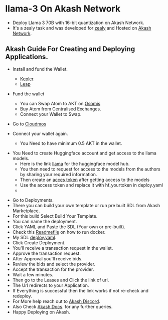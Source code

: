 # llama-3 On Akash Network

- Deploy Llama 3 70B with 16-bit quantization on Akash Network.
- It's a zealy task and was developed for [zealy](https://zealy.io/cw/akashnetwork/questboard/902cfb01-2158-4f0a-9af5-5ea1a97abc8c/1c804b53-c970-4200-b1ee-cd3495255f96) and Hosted on [Akash Network](https://akash.network/).


## Akash Guide For Creating and Deploying Applications.

* Install and fund the Wallet.

     - [Kepler](https://chromewebstore.google.com/detail/keplr/dmkamcknogkgcdfhhbddcghachkejeap?hl=en)
    -  [Leap](https://www.leapwallet.io/#inpage-download) 

* Fund the wallet
  - You can Swap Atom to AKT on [Osomis](https://app.osmosis.zone/?from=OSMO&to=AKT)
  - Buy Atom from Centralised Exchanges.
  - Connect your Wallet to Swap.
    
* Go to [Cloudmos](https://deploy.cloudmos.io/)
* Connect your wallet again.
  - You Need to have minimum 0.5 AKT in the wallet.
- You Need to create Huggingface account and get access to the llama models.
  - Here is the link [llama](https://huggingface.co/meta-llama/Meta-Llama-3-70B-Instruct) for the huggingface model hub.
  - You then need to request for access to the models from the authors by sharing your required information.
  - Then create an [acces token](https://huggingface.co/settings/tokens) after getting access to the models
  - Use the access token and replace it with hf_yourtoken in deploy.yaml 
  -   

* Go to Deployments.
* There you can build your own template or run pre built SDL from Akash Marketplace.
* For this build  Select Build Your Template.
* You can name the deployment.
* Click YAML and Paste the SDL (Your own or pre-built).
* Check this [Readmefile](https://github.com/AllenStar-dev/story_maker/blob/main/README.md?plain=1) on how to run docker.
* My SDL [deploy.yaml]().
* Click Create Deployment.
* You'll receive a transaction request in the wallet.
* Approve the transaction request.
* After Approval you'll receive bids.
* Review the bids and select the provider.
* Accept the transaction for the provider.
* Wait a few minutes.
* Then go to the Leases and Click the link of url.
* The Url redirects to your Application.
* If Everything is successful then the link works if not re-check and redeploy.
* For More help reach out to [Akash Discord](https://discord.com/channels/747885925232672829/1111762591937732648).
* Also Check [Akash Docs](https://akash.network/docs/deployments/cloudmos-deploy/). for any further queries.
* Happy Deploying on Akash.
